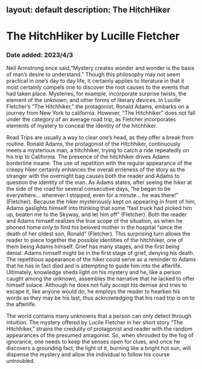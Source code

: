layout: default
description: The HitchHiker
---
# The HitchHiker by Lucille Fletcher
### Date added: 2023/4/3
Neil Armstrong once said,“Mystery creates wonder and wonder is the basis of man’s desire to understand.” Though this philosophy may not seem practical in one’s day to day life,  it certainly applies to  literature in that it most certainly compels one to discover the root causes to the events that had taken place. Mysteries, for example, incorporate surprise twists, the element of the unknown, and other forms of literary devices. In Lucille Fletcher’s “The Hitchhiker,” the protagonist, Ronald Adams, embarks on a journey from New York to california. However, “The Hitchhiker” does not fall under the category of an average road trip, as Fletcher incorporates elements of mystery to conceal the identity of the hitchhiker. 


Road Trips are usually a way to clear one’s head, as they offer a break from routine. Ronald Adams, the protagonist of the Hitchhiker,  continuously meets a mysterious man, a hitchhiker, trying to catch a ride repeatedly on his trip to California. The presence of the hitchhiker drives Adams borderline insane. The use of repetition with the regular appearance of the creepy hiker certainly enhances the overall errieness of the story as the stranger with the overnight bag causes both the reader and Adams to question the identity of the man. As Adams states, after seeing the hiker at the side of the road for several consecutive days, “he began to be everywhere… wherever I stopped, even for a minute… he was there!” (Fletcher). Because the hiker mysteriously kept on appearing in front of him, Adams gaslights himself into thinking that some “fast truck had picked him up, beaten me to the Skyway, and let him off” (Fletcher). Both the reader and Adams himself realizes the true scope of the situation, as when he phoned home only to find his beloved mother in the hospital “since the death of her oldest son, Ronald” (Fletcher). This surprising turn allows the reader to piece together the possible identities of the hitchhiker, one of them being Adams himself. Grief has many stages, and the first being denial. Adams himself might be in the first stage of grief, denying his death. The repetitious appearance of the hiker could serve as a reminder to Adams that he has in fact died and is attempting to guide him into the afterlife. Ultimately, knowledge sheds light on his mystery and he, like a person caught among the unknown, assembles the narrative that he lacked to offer himself solace. Although he does not fully accept his demise and tries to escape it, like anyone would do, he employs the reader to hearken his words as they may be his last, thus acknowledging that his road trip is on to the afterlife.


The world contains many unknowns that a person can only detect through intuition. The mystery offered by Lucile Fletcher in her short story “The Hitchhiker,” strains the credulity of protagonist and reader with the random appearances of the presumed antagonist. So, when shrouded by the fog of ignorance, one needs to keep the senses open for clues, and once he discovers a grounding fact, the light of it, burning like a bright hot sun, will dispense the mystery and allow the individual to follow his course untroubled. 
